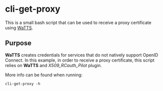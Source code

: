 # cli-get-proxy

This is a small bash script that can be used to receive a proxy certificate
using [WaTTS](https://watts-dev.data.kit.edu).

## Purpose

**WaTTS** creates credentials for services that do not natively support OpenID Connect.
In this example, in order to receive a proxy certificate, this script relies on
**WaTTS** and *X509_RCauth_Pilot*  plugin.

More info can be found when running:

```
cli-get-proxy -h
```
